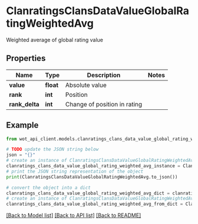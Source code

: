 # ClanratingsClansDataValueGlobalRatingWeightedAvg

Weighted average of global rating value

## Properties

Name | Type | Description | Notes
------------ | ------------- | ------------- | -------------
**value** | **float** | Absolute value | 
**rank** | **int** | Position | 
**rank_delta** | **int** | Change of position in rating | 

## Example

```python
from wot_api_client.models.clanratings_clans_data_value_global_rating_weighted_avg import ClanratingsClansDataValueGlobalRatingWeightedAvg

# TODO update the JSON string below
json = "{}"
# create an instance of ClanratingsClansDataValueGlobalRatingWeightedAvg from a JSON string
clanratings_clans_data_value_global_rating_weighted_avg_instance = ClanratingsClansDataValueGlobalRatingWeightedAvg.from_json(json)
# print the JSON string representation of the object
print(ClanratingsClansDataValueGlobalRatingWeightedAvg.to_json())

# convert the object into a dict
clanratings_clans_data_value_global_rating_weighted_avg_dict = clanratings_clans_data_value_global_rating_weighted_avg_instance.to_dict()
# create an instance of ClanratingsClansDataValueGlobalRatingWeightedAvg from a dict
clanratings_clans_data_value_global_rating_weighted_avg_from_dict = ClanratingsClansDataValueGlobalRatingWeightedAvg.from_dict(clanratings_clans_data_value_global_rating_weighted_avg_dict)
```
[[Back to Model list]](../README.md#documentation-for-models) [[Back to API list]](../README.md#documentation-for-api-endpoints) [[Back to README]](../README.md)


